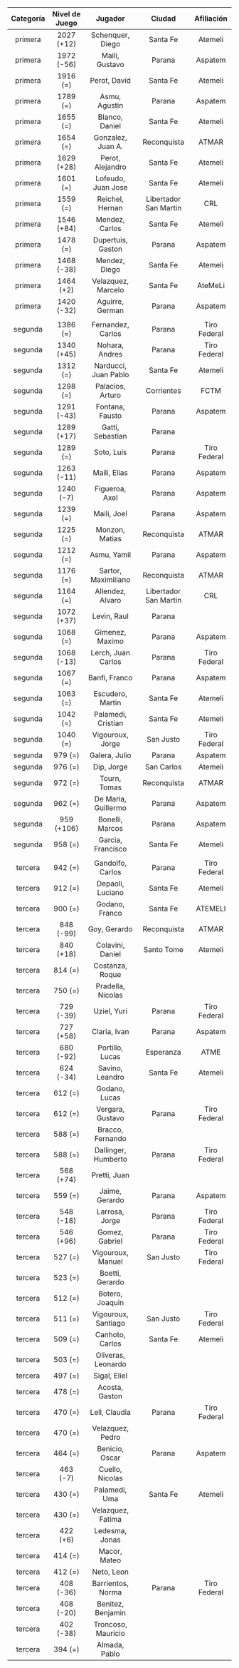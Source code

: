 |  Categoría  |  Nivel de Juego  |       Jugador        |        Ciudad         |  Afiliación  |
|:-----------:|:----------------:|:--------------------:|:---------------------:|:------------:|
|   primera   |    2027 (+12)    |   Schenquer, Diego   |       Santa Fe        |   Atemeli    |
|   primera   |    1972 (-56)    |    Maili, Gustavo    |        Parana         |   Aspatem    |
|   primera   |     1916 (=)     |     Perot, David     |       Santa Fe        |   Atemeli    |
|   primera   |     1789 (=)     |    Asmu, Agustin     |        Parana         |   Aspatem    |
|   primera   |     1655 (=)     |    Blanco, Daniel    |       Santa Fe        |   Atemeli    |
|   primera   |     1654 (=)     |  Gonzalez, Juan A.   |      Reconquista      |    ATMAR     |
|   primera   |    1629 (+28)    |   Perot, Alejandro   |       Santa Fe        |   Atemeli    |
|   primera   |     1601 (=)     |  Lofeudo, Juan Jose  |       Santa Fe        |   Atemeli    |
|   primera   |     1559 (=)     |   Reichel, Hernan    | Libertador San Martin |     CRL      |
|   primera   |    1546 (+84)    |    Mendez, Carlos    |       Santa Fe        |   Atemeli    |
|   primera   |     1478 (=)     |  Dupertuis, Gaston   |        Parana         |   Aspatem    |
|   primera   |    1468 (-38)    |    Mendez, Diego     |       Santa Fe        |   Atemeli    |
|   primera   |    1464 (+2)     |  Velazquez, Marcelo  |       Santa Fe        |   AteMeLi    |
|   primera   |    1420 (-32)    |   Aguirre, German    |        Parana         |   Aspatem    |
|             |                  |                      |                       |              |
|   segunda   |     1386 (=)     |  Fernandez, Carlos   |        Parana         | Tiro Federal |
|   segunda   |    1340 (+45)    |    Nohara, Andres    |        Parana         | Tiro Federal |
|   segunda   |     1312 (=)     | Narducci, Juan Pablo |       Santa Fe        |   Atemeli    |
|   segunda   |     1298 (=)     |   Palacios, Arturo   |      Corrientes       |     FCTM     |
|   segunda   |    1291 (-43)    |   Fontana, Fausto    |        Parana         |   Aspatem    |
|   segunda   |    1289 (+17)    |   Gatti, Sebastian   |        Parana         |              |
|   segunda   |     1289 (=)     |      Soto, Luis      |        Parana         | Tiro Federal |
|   segunda   |    1263 (-11)    |     Maili, Elias     |        Parana         |   Aspatem    |
|   segunda   |    1240 (-7)     |    Figueroa, Axel    |        Parana         |   Aspatem    |
|   segunda   |     1239 (=)     |     Maili, Joel      |        Parana         |   Aspatem    |
|   segunda   |     1225 (=)     |    Monzon, Matias    |      Reconquista      |    ATMAR     |
|   segunda   |     1212 (=)     |     Asmu, Yamil      |        Parana         |   Aspatem    |
|   segunda   |     1176 (=)     | Sartor, Maximiliano  |      Reconquista      |    ATMAR     |
|   segunda   |     1164 (=)     |   Allendez, Alvaro   | Libertador San Martin |     CRL      |
|   segunda   |    1072 (+37)    |     Levin, Raul      |        Parana         |              |
|   segunda   |     1068 (=)     |   Gimenez, Maximo    |        Parana         |   Aspatem    |
|   segunda   |    1068 (-13)    |  Lerch, Juan Carlos  |        Parana         | Tiro Federal |
|   segunda   |     1067 (=)     |    Banfi, Franco     |        Parana         |   Aspatem    |
|   segunda   |     1063 (=)     |   Escudero, Martin   |       Santa Fe        |   Atemeli    |
|   segunda   |     1042 (=)     |  Palamedi, Cristian  |       Santa Fe        |   Atemeli    |
|   segunda   |     1040 (=)     |   Vigouroux, Jorge   |       San Justo       | Tiro Federal |
|   segunda   |     979 (=)      |    Galera, Julio     |        Parana         |   Aspatem    |
|   segunda   |     976 (=)      |      Dip, Jorge      |      San Carlos       |   Atemeli    |
|   segunda   |     972 (=)      |     Tourn, Tomas     |      Reconquista      |    ATMAR     |
|   segunda   |     962 (=)      | De Maria, Guillermo  |        Parana         |   Aspatem    |
|   segunda   |    959 (+106)    |   Bonelli, Marcos    |        Parana         |   Aspatem    |
|   segunda   |     958 (=)      |  Garcia, Francisco   |       Santa Fe        |   Atemeli    |
|             |                  |                      |                       |              |
|   tercera   |     942 (=)      |   Gandolfo, Carlos   |        Parana         | Tiro Federal |
|   tercera   |     912 (=)      |   Depaoli, Luciano   |       Santa Fe        |   Atemeli    |
|   tercera   |     900 (=)      |    Godano, Franco    |       Santa Fe        |   ATEMELI    |
|   tercera   |    848 (-99)     |     Goy, Gerardo     |      Reconquista      |    ATMAR     |
|   tercera   |    840 (+18)     |   Colavini, Daniel   |      Santo Tome       |   Atemeli    |
|   tercera   |     814 (=)      |   Costanza, Roque    |                       |              |
|   tercera   |     750 (=)      |  Pradella, Nicolas   |                       |              |
|   tercera   |    729 (-39)     |     Uziel, Yuri      |        Parana         | Tiro Federal |
|   tercera   |    727 (+58)     |     Claria, Ivan     |        Parana         |   Aspatem    |
|   tercera   |    680 (-92)     |   Portillo, Lucas    |       Esperanza       |     ATME     |
|   tercera   |    624 (-34)     |   Savino, Leandro    |       Santa Fe        |   Atemeli    |
|   tercera   |     612 (=)      |    Godano, Lucas     |                       |              |
|   tercera   |     612 (=)      |   Vergara, Gustavo   |        Parana         | Tiro Federal |
|   tercera   |     588 (=)      |   Bracco, Fernando   |                       |              |
|   tercera   |     588 (=)      | Dallinger, Humberto  |        Parana         | Tiro Federal |
|   tercera   |    568 (+74)     |     Pretti, Juan     |                       |              |
|   tercera   |     559 (=)      |    Jaime, Gerardo    |        Parana         |   Aspatem    |
|   tercera   |    548 (-18)     |    Larrosa, Jorge    |        Parana         | Tiro Federal |
|   tercera   |    546 (+96)     |    Gomez, Gabriel    |        Parana         | Tiro Federal |
|   tercera   |     527 (=)      |  Vigouroux, Manuel   |       San Justo       | Tiro Federal |
|   tercera   |     523 (=)      |   Boetti, Gerardo    |                       |              |
|   tercera   |     512 (=)      |   Botero, Joaquin    |                       |              |
|   tercera   |     511 (=)      | Vigouroux, Santiago  |       San Justo       | Tiro Federal |
|   tercera   |     509 (=)      |   Canhoto, Carlos    |       Santa Fe        |   Atemeli    |
|   tercera   |     503 (=)      |  Oliveras, Leonardo  |                       |              |
|   tercera   |     497 (=)      |     Sigal, Eliel     |                       |              |
|   tercera   |     478 (=)      |    Acosta, Gaston    |                       |              |
|   tercera   |     470 (=)      |    Lell, Claudia     |        Parana         | Tiro Federal |
|   tercera   |     470 (=)      |   Velazquez, Pedro   |                       |              |
|   tercera   |     464 (=)      |    Benicio, Oscar    |        Parana         |   Aspatem    |
|   tercera   |     463 (-7)     |   Cuello, Nicolas    |                       |              |
|   tercera   |     430 (=)      |    Palamedi, Uma     |       Santa Fe        |   Atemeli    |
|   tercera   |     430 (=)      |  Velazquez, Fatima   |                       |              |
|   tercera   |     422 (+6)     |    Ledesma, Jonas    |                       |              |
|   tercera   |     414 (=)      |     Macor, Mateo     |                       |              |
|   tercera   |     412 (=)      |      Neto, Leon      |                       |              |
|   tercera   |    408 (-36)     |  Barrientos, Norma   |        Parana         | Tiro Federal |
|   tercera   |    408 (-20)     |  Benitez, Benjamin   |                       |              |
|   tercera   |    402 (-38)     |  Troncoso, Mauricio  |                       |              |
|   tercera   |     394 (=)      |    Almada, Pablo     |                       |              |